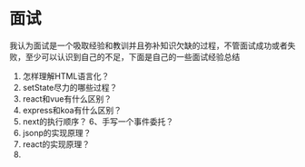 # 面试
我认为面试是一个吸取经验和教训并且弥补知识欠缺的过程，不管面试成功或者失败，至少可以认识到自己的不足，下面是自己的一些面试经验总结

1. 怎样理解HTML语言化？
2. setState尽力的哪些过程？
3. react和vue有什么区别？
4. express和koa有什么区别？
5. next的执行顺序？
6、手写一个事件委托？
7. jsonp的实现原理？
8. react的实现原理？
9. 
